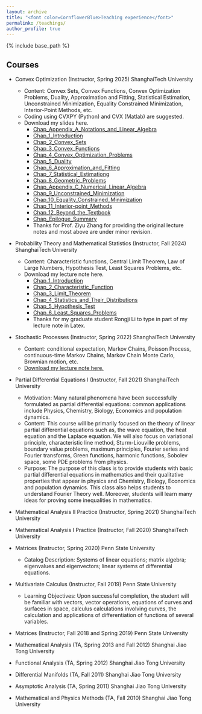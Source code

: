 ```yaml
---
layout: archive
title: "<font color=CornflowerBlue>Teaching experience</font>"
permalink: /teachings/
author_profile: true
---
```


{% include base_path %}

## Courses

* Convex Optimization (Instructor, Spring 2025) ShanghaiTech University
  * Content: Convex Sets, Convex Functions, Convex Optimization Problems, Duality, Approximation and Fitting, Statistical Estimation, Unconstrained Minimization, Equality Constrained Minimization, Interior-Point Methods, etc.
  * Coding using CVXPY (Python) and CVX (Matlab) are suggested. 
  * Download my slides here.  
    * [Chap_Appendix_A_Notations_and_Linear_Algebra](http://willingjiang.github.io/files/Convex_AppendixA.pdf)   
    * [Chap_1_Introduction](http://willingjiang.github.io/files/Convex_Chapter01_Jiang1_pub.pdf)   
    * [Chap_2_Convex_Sets](http://willingjiang.github.io/files/Convex_Chapter02_Jiang1.pdf)   
    * [Chap_3_Convex_Functions](http://willingjiang.github.io/files/Convex_Chapter03_Jiang1.pdf)
    * [Chap_4_Convex_Optimization_Problems](http://willingjiang.github.io/files/Convex_Chapter04_Jiang1.pdf)
    * [Chap_5_Duality](http://willingjiang.github.io/files/Convex_Chapter05_Jiang1.pdf)
    * [Chap_6_Approximation_and_Fitting](http://willingjiang.github.io/files/Convex_Chapter06_Jiang1.pdf)   
    * [Chap_7_Statistical_Estimationg](http://willingjiang.github.io/files/Convex_Chapter07_Jiang1.pdf)   
    * [Chap_8_Geometric_Problems](http://willingjiang.github.io/files/Convex_Chapter08_Jiang1.pdf)   
    * [Chap_Appendix_C_Numerical_Linear_Algebra](http://willingjiang.github.io/files/Convex_AppendixC_Jiang1.pdf)   
    * [Chap_9_Unconstrained_Minimization](http://willingjiang.github.io/files/Convex_Chapter09_Jiang1.pdf)   
    * [Chap_10_Equality_Constrained_Minimization](http://willingjiang.github.io/files/Convex_Chapter10_Jiang1.pdf)   
    * [Chap_11_Interior-point_Methods](http://willingjiang.github.io/files/Convex_Chapter11_Jiang1.pdf)   
    * [Chap_12_Beyond_the_Textbook](http://willingjiang.github.io/files/Convex_Chapter12_Jiang1.pdf)   
    * [Chap_Epilogue_Summary](http://willingjiang.github.io/files/Convex_epilogue_Jiang1.pdf) 
    * Thanks for Prof. Ziyu Zhang for providing the original lecture notes and most above are under minor revision.  

* Probability Theory and Mathematical Statistics (Instructor, Fall 2024) ShanghaiTech University
  * Content: Characteristic functions, Central Limit Theorem, Law of Large Numbers, Hypothesis Test, Least Squares Problems, etc.
  * Download my lecture note here.
    * [Chap_1_Introduction](http://willingjiang.github.io/files/Prob_Stat_2_Chap1.pdf)  
    * [Chap_2_Characteristic_Function](http://willingjiang.github.io/files/Prob_Stat_2_Chap2.pdf)  
    * [Chap_3_Limit_Theorem](http://willingjiang.github.io/files/Prob_Stat_2_Chap3.pdf)  
    * [Chap_4_Statistics_and_Their_Distributions](http://willingjiang.github.io/files/Prob_Stat_2_Chap4.pdf)  
    * [Chap_5_Hypothesis_Test](http://willingjiang.github.io/files/Prob_Stat_2_Chap5.pdf)  
    * [Chap_6_Least_Squares_Problems](http://willingjiang.github.io/files/Prob_Stat_2_Chap6.pdf)  
    * Thanks for my graduate student Rongji Li to type in part of my lecture note in Latex.  

* Stochastic Processes (Instructor, Spring 2022) ShanghaiTech University
  * Content: conditional expectation, Markov Chains, Poisson Process,  continuous-time Markov Chains, Markov Chain Monte Carlo, Brownian motion, etc.
  * [Download my lecture note here.](http://willingjiang.github.io/files/Stochastic_Chap_All.pdf)

* Partial Differential Equations I (Instructor, Fall 2021) ShanghaiTech University
  * Motivation: Many natural phenomena have been successfully formulated as partial differential equations: common applications include Physics, Chemistry, Biology, Economics and population dynamics. 
  * Content: This course will be primarily focused on the theory of linear partial differential equations such as, the wave equation, the heat equation and the Laplace equation. We will also focus on variational principle, characteristic line method, Sturm-Liouville problems, boundary value problems, maximum principles, Fourier series and Fourier transforms, Green functions, harmonic functions, Sobolev space, some PDE problems from physics.
  * Purpose: The purpose of this class is to provide students with basic partial differential equations in mathematics and their qualitative properties that appear in physics and Chemistry, Biology, Economics and population dynamics. This class also helps students to understand Fourier Theory well. Moreover, students will learn many ideas for proving some inequalities in mathematics.
* Mathematical Analysis II Practice (Instructor, Spring 2021) ShanghaiTech University
* Mathematical Analysis I Practice (Instructor, Fall 2020) ShanghaiTech University
* Matrices (Instructor, Spring 2020) Penn State University
  * Catalog Description: Systems of linear equations; matrix
algebra; eigenvalues and eigenvectors; linear systems of differential equations.
* Multivariate Calculus (Instructor, Fall 2019) Penn State University
  * Learning Objectives: Upon successful completion, the student will be familiar with vectors, vector operations, equations of curves and surfaces in space, calculus calculations involving curves, the calculation and
applications of differentiation of functions of several variables.
* Matrices (Instructor, Fall 2018 and Spring 2019) Penn State University
* Mathematical Analysis (TA, Spring 2013 and Fall 2012) Shanghai Jiao Tong University
* Functional Analysis (TA, Spring 2012) Shanghai Jiao Tong University
* Differential Manifolds (TA, Fall 2011) Shanghai Jiao Tong University
* Asymptotic Analysis (TA, Spring 2011) Shanghai Jiao Tong University
* Mathematical and Physics Methods (TA, Fall 2010) Shanghai Jiao Tong University


